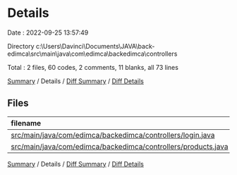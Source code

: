 # Details

Date : 2022-09-25 13:57:49

Directory c:\\Users\\Davinci\\Documents\\JAVA\\back-edimca\\src\\main\\java\\com\\edimca\\backedimca\\controllers

Total : 2 files,  60 codes, 2 comments, 11 blanks, all 73 lines

[Summary](results.md) / Details / [Diff Summary](diff.md) / [Diff Details](diff-details.md)

## Files
| filename | language | code | comment | blank | total |
| :--- | :--- | ---: | ---: | ---: | ---: |
| [src/main/java/com/edimca/backedimca/controllers/login.java](/src/main/java/com/edimca/backedimca/controllers/login.java) | Java | 31 | 0 | 6 | 37 |
| [src/main/java/com/edimca/backedimca/controllers/products.java](/src/main/java/com/edimca/backedimca/controllers/products.java) | Java | 29 | 2 | 5 | 36 |

[Summary](results.md) / Details / [Diff Summary](diff.md) / [Diff Details](diff-details.md)
